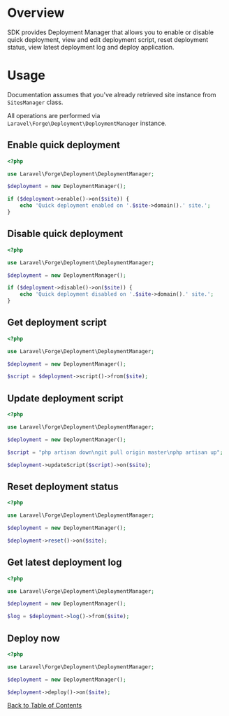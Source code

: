 # Overview

SDK provides Deployment Manager that allows you to enable or disable quick deployment, view and edit deployment script, reset deployment status, view latest deployment log and deploy application.

# Usage

Documentation assumes that you've already retrieved site instance from `SitesManager` class.

All operations are performed via `Laravel\Forge\Deployment\DeploymentManager` instance.

## Enable quick deployment

```php
<?php

use Laravel\Forge\Deployment\DeploymentManager;

$deployment = new DeploymentManager();

if ($deployment->enable()->on($site)) {
    echo 'Quick deployment enabled on '.$site->domain().' site.';
}
```

## Disable quick deployment

```php
<?php

use Laravel\Forge\Deployment\DeploymentManager;

$deployment = new DeploymentManager();

if ($deployment->disable()->on($site)) {
    echo 'Quick deployment disabled on '.$site->domain().' site.';
}
```

## Get deployment script

```php
<?php

use Laravel\Forge\Deployment\DeploymentManager;

$deployment = new DeploymentManager();

$script = $deployment->script()->from($site);
```

## Update deployment script

```php
<?php

use Laravel\Forge\Deployment\DeploymentManager;

$deployment = new DeploymentManager();

$script = "php artisan down\ngit pull origin master\nphp artisan up";

$deployment->updateScript($script)->on($site);
```

## Reset deployment status

```php
<?php

use Laravel\Forge\Deployment\DeploymentManager;

$deployment = new DeploymentManager();

$deployment->reset()->on($site);
```

## Get latest deployment log

```php
<?php

use Laravel\Forge\Deployment\DeploymentManager;

$deployment = new DeploymentManager();

$log = $deployment->log()->from($site);
```

## Deploy now

```php
<?php

use Laravel\Forge\Deployment\DeploymentManager;

$deployment = new DeploymentManager();

$deployment->deploy()->on($site);
```

[Back to Table of Contents](./readme.md)
